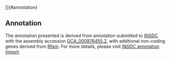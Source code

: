 []{#annotation}

Annotation
----------

The annotation presented is derived from annotation submitted to
[INSDC](http://www.insdc.org) with the assembly accession
[GCA\_000976455.2](http://www.ebi.ac.uk/ena/data/view/GCA_000976455.2),
with additional non-coding genes derived from
[Rfam](http://rfam.xfam.org/). For more details, please visit [INSDC
annotation
import](http://ensemblgenomes.org/info/data/insdc_annotation).

